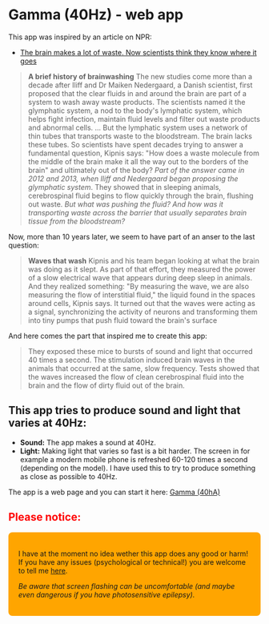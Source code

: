 # Gamma (40Hz) - web app
This app was inspired by an article on NPR:

- [The brain makes a lot of waste. Now scientists think they know where it goes]( https://www.npr.org/sections/shots-health-news/2024/06/26/g-s1-6177/brain-waste-removal-system-amyloid-alzheimer-toxins)

> **A brief history of brainwashing**
The new studies come more than a decade after Iliff and Dr Maiken Nedergaard, a Danish scientist, first proposed that the clear fluids in and around the brain are part of a system to wash away waste products.
The scientists named it the glymphatic system, a nod to the body's lymphatic system, which helps fight infection, maintain fluid levels and filter out waste products and abnormal cells.
...
But the lymphatic system uses a network of thin tubes that transports waste to the bloodstream. The brain lacks these tubes.
So scientists have spent decades trying to answer a fundamental question, Kipnis says: "How does a waste molecule from the middle of the brain make it all the way out to the borders of the brain" and ultimately out of the body?
_Part of the answer came in 2012 and 2013, when Iliff and Nedergaard began proposing the glymphatic system_. They showed that in sleeping animals, cerebrospinal fluid begins to flow quickly through the brain, flushing out waste.
_But what was pushing the fluid? And how was it transporting waste across the barrier that usually separates brain tissue from the bloodstream?_

Now, more than 10 years later, we seem to have part of an anser to the last question:

>**Waves that wash**
Kipnis and his team began looking at what the brain was doing as it slept. As part of that effort, they measured the power of a slow electrical wave that appears during deep sleep in animals.
And they realized something: "By measuring the wave, we are also measuring the flow of interstitial fluid," the liquid found in the spaces around cells, Kipnis says.
It turned out that the waves were acting as a signal, synchronizing the activity of neurons and transforming them into tiny pumps that push fluid toward the brain's surface

And here comes the part that inspired me to create this app:

> They exposed these mice to bursts of sound and light that occurred 40 times a second.
The stimulation induced brain waves in the animals that occurred at the same, slow frequency.
Tests showed that the waves increased the flow of clean cerebrospinal fluid into the brain and the flow of dirty fluid out of the brain.

## This app tries to produce sound and light that varies at 40Hz:

- **Sound:** The app makes a sound at 40Hz. 
- **Light:** Making light that varies so fast is a bit harder.
The screen in for example a modern mobile phone is refreshed 60-120 times a second (depending on the model).  I have used this to try to produce something as close as possible to 40Hz.

The app is a web page and you can start it here: [Gamma (40hA)](https://lborgman.github.io/gamma/gamma.html)

## <span style="color:red;">Please notice:</span>
<!-- html_preserve -->
<div style="background:orange; padding:20px; border-radius:8px;">
<p>
I have at the moment no idea wether this app does any good or harm!
If you have any issues (psychological or technical!) you are welcome to tell me
<a href="https://github.com/lborgman/gamma/issues">here</a>.
</p>
<p><i>Be aware that screen flashing can be uncomfortable (and maybe even dangerous if you have photosensitive epilepsy).</i></p>
</div>
<!-- /html_preserve -->